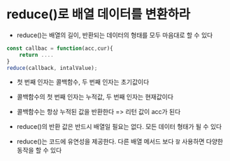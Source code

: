 # reduce()로 배열 데이터를 변환하라

- reduce()는 배열의 길이, 반환되는 데이터의 형태를 모두 마음대로 할 수 있다

```js
const callbac = function(acc,cur){
    return ....
}
reduce(callback, intalValue);
```

- 첫 번째 인자는 콜백함수, 두 번째 인자는 초기값이다
- 콜백함수의 첫 번째 인자는 누적값, 두 번째 인자는 현재값이다

- 콜백함수는 항상 누적된 값을 반환한다 => 리턴 값이 acc가 된다

- reduce()의 반환 값은 반드시 배열일 필요는 없다. 모든 데이터 형태가 될 수 있다

- reduce()는 코드에 유연성을 제공한다. 다른 배열 메서드 보다 `잘` 사용하면 다양한 동작을 할 수 있다
